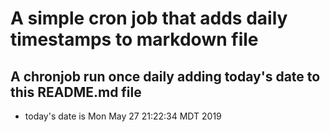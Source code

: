 A simple cron job that adds daily timestamps to markdown file
============================================================
## A chronjob run once daily adding today's date to this README.md file
* today's date is Mon May 27 21:22:34 MDT 2019
